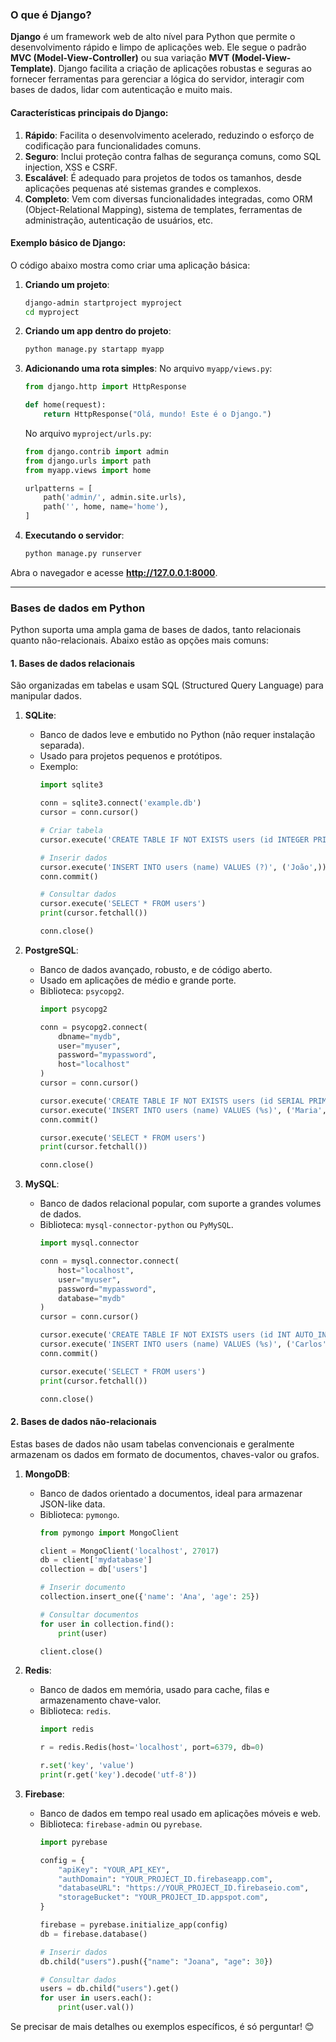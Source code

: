 ### O que é Django?

**Django** é um framework web de alto nível para Python que permite o desenvolvimento rápido e limpo de aplicações web. Ele segue o padrão **MVC (Model-View-Controller)** ou sua variação **MVT (Model-View-Template)**. Django facilita a criação de aplicações robustas e seguras ao fornecer ferramentas para gerenciar a lógica do servidor, interagir com bases de dados, lidar com autenticação e muito mais.

#### **Características principais do Django**:
1. **Rápido**: Facilita o desenvolvimento acelerado, reduzindo o esforço de codificação para funcionalidades comuns.
2. **Seguro**: Inclui proteção contra falhas de segurança comuns, como SQL injection, XSS e CSRF.
3. **Escalável**: É adequado para projetos de todos os tamanhos, desde aplicações pequenas até sistemas grandes e complexos.
4. **Completo**: Vem com diversas funcionalidades integradas, como ORM (Object-Relational Mapping), sistema de templates, ferramentas de administração, autenticação de usuários, etc.

#### **Exemplo básico de Django**:
O código abaixo mostra como criar uma aplicação básica:

1. **Criando um projeto**:
   ```bash
   django-admin startproject myproject
   cd myproject
   ```

2. **Criando um app dentro do projeto**:
   ```bash
   python manage.py startapp myapp
   ```

3. **Adicionando uma rota simples**:
   No arquivo `myapp/views.py`:
   ```python
   from django.http import HttpResponse

   def home(request):
       return HttpResponse("Olá, mundo! Este é o Django.")
   ```

   No arquivo `myproject/urls.py`:
   ```python
   from django.contrib import admin
   from django.urls import path
   from myapp.views import home

   urlpatterns = [
       path('admin/', admin.site.urls),
       path('', home, name='home'),
   ]
   ```

4. **Executando o servidor**:
   ```bash
   python manage.py runserver
   ```

Abra o navegador e acesse **http://127.0.0.1:8000**.

---

### Bases de dados em Python

Python suporta uma ampla gama de bases de dados, tanto relacionais quanto não-relacionais. Abaixo estão as opções mais comuns:

#### **1. Bases de dados relacionais**
São organizadas em tabelas e usam SQL (Structured Query Language) para manipular dados.

1. **SQLite**:
   - Banco de dados leve e embutido no Python (não requer instalação separada).
   - Usado para projetos pequenos e protótipos.
   - Exemplo:
     ```python
     import sqlite3

     conn = sqlite3.connect('example.db')
     cursor = conn.cursor()

     # Criar tabela
     cursor.execute('CREATE TABLE IF NOT EXISTS users (id INTEGER PRIMARY KEY, name TEXT)')

     # Inserir dados
     cursor.execute('INSERT INTO users (name) VALUES (?)', ('João',))
     conn.commit()

     # Consultar dados
     cursor.execute('SELECT * FROM users')
     print(cursor.fetchall())

     conn.close()
     ```

2. **PostgreSQL**:
   - Banco de dados avançado, robusto, e de código aberto.
   - Usado em aplicações de médio e grande porte.
   - Biblioteca: `psycopg2`.
     ```python
     import psycopg2

     conn = psycopg2.connect(
         dbname="mydb",
         user="myuser",
         password="mypassword",
         host="localhost"
     )
     cursor = conn.cursor()

     cursor.execute('CREATE TABLE IF NOT EXISTS users (id SERIAL PRIMARY KEY, name TEXT)')
     cursor.execute('INSERT INTO users (name) VALUES (%s)', ('Maria',))
     conn.commit()

     cursor.execute('SELECT * FROM users')
     print(cursor.fetchall())

     conn.close()
     ```

3. **MySQL**:
   - Banco de dados relacional popular, com suporte a grandes volumes de dados.
   - Biblioteca: `mysql-connector-python` ou `PyMySQL`.
     ```python
     import mysql.connector

     conn = mysql.connector.connect(
         host="localhost",
         user="myuser",
         password="mypassword",
         database="mydb"
     )
     cursor = conn.cursor()

     cursor.execute('CREATE TABLE IF NOT EXISTS users (id INT AUTO_INCREMENT PRIMARY KEY, name VARCHAR(255))')
     cursor.execute('INSERT INTO users (name) VALUES (%s)', ('Carlos',))
     conn.commit()

     cursor.execute('SELECT * FROM users')
     print(cursor.fetchall())

     conn.close()
     ```

#### **2. Bases de dados não-relacionais**
Estas bases de dados não usam tabelas convencionais e geralmente armazenam os dados em formato de documentos, chaves-valor ou grafos.

1. **MongoDB**:
   - Banco de dados orientado a documentos, ideal para armazenar JSON-like data.
   - Biblioteca: `pymongo`.
     ```python
     from pymongo import MongoClient

     client = MongoClient('localhost', 27017)
     db = client['mydatabase']
     collection = db['users']

     # Inserir documento
     collection.insert_one({'name': 'Ana', 'age': 25})

     # Consultar documentos
     for user in collection.find():
         print(user)

     client.close()
     ```

2. **Redis**:
   - Banco de dados em memória, usado para cache, filas e armazenamento chave-valor.
   - Biblioteca: `redis`.
     ```python
     import redis

     r = redis.Redis(host='localhost', port=6379, db=0)

     r.set('key', 'value')
     print(r.get('key').decode('utf-8'))
     ```

3. **Firebase**:
   - Banco de dados em tempo real usado em aplicações móveis e web.
   - Biblioteca: `firebase-admin` ou `pyrebase`.
     ```python
     import pyrebase

     config = {
         "apiKey": "YOUR_API_KEY",
         "authDomain": "YOUR_PROJECT_ID.firebaseapp.com",
         "databaseURL": "https://YOUR_PROJECT_ID.firebaseio.com",
         "storageBucket": "YOUR_PROJECT_ID.appspot.com",
     }

     firebase = pyrebase.initialize_app(config)
     db = firebase.database()

     # Inserir dados
     db.child("users").push({"name": "Joana", "age": 30})

     # Consultar dados
     users = db.child("users").get()
     for user in users.each():
         print(user.val())
     ```

Se precisar de mais detalhes ou exemplos específicos, é só perguntar! 😊
